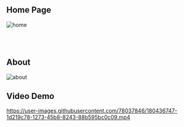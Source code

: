 
## Home Page
![home](https://user-images.githubusercontent.com/78037846/180438106-792cb117-9281-4f3e-a7fd-bc2bb74389e5.PNG)

<br><br>

## About
![about](https://user-images.githubusercontent.com/78037846/180437710-59ddc1b7-3ba2-4ea4-bb45-6f8053b120d6.PNG)

## Video Demo
https://user-images.githubusercontent.com/78037846/180436747-1d219c78-1273-45b8-8243-88b595bc0c09.mp4

